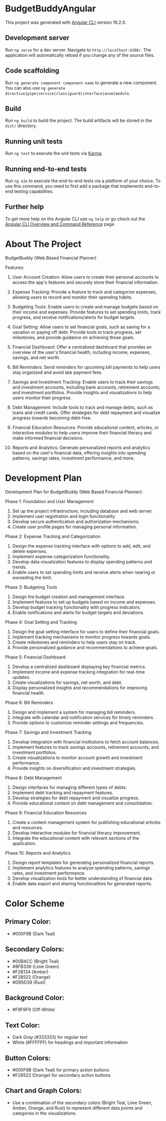 # BudgetBuddyAngular

This project was generated with [Angular CLI](https://github.com/angular/angular-cli) version 16.2.0.

## Development server

Run `ng serve` for a dev server. Navigate to `http://localhost:4200/`. The application will automatically reload if you change any of the source files.

## Code scaffolding

Run `ng generate component component-name` to generate a new component. You can also use `ng generate directive|pipe|service|class|guard|interface|enum|module`.

## Build

Run `ng build` to build the project. The build artifacts will be stored in the `dist/` directory.

## Running unit tests

Run `ng test` to execute the unit tests via [Karma](https://karma-runner.github.io).

## Running end-to-end tests

Run `ng e2e` to execute the end-to-end tests via a platform of your choice. To use this command, you need to first add a package that implements end-to-end testing capabilities.

## Further help

To get more help on the Angular CLI use `ng help` or go check out the [Angular CLI Overview and Command Reference](https://angular.io/cli) page.

# About The Project

BudgetBuddy (Web Based Financial Planner)

Features:

1. User Account Creation: Allow users to create their personal accounts to access the app's features and securely store their financial information.

2. Expense Tracking: Provide a feature to track and categorize expenses, allowing users to record and monitor their spending habits.

3. Budgeting Tools: Enable users to create and manage budgets based on their income and expenses. Provide features to set spending limits, track progress, and receive notifications/alerts for budget targets.

4. Goal Setting: Allow users to set financial goals, such as saving for a vacation or paying off debt. Provide tools to track progress, set milestones, and provide guidance on achieving those goals.

5. Financial Dashboard: Offer a centralized dashboard that provides an overview of the user's financial health, including income, expenses, savings, and net worth.

6. Bill Reminders: Send reminders for upcoming bill payments to help users stay organized and avoid late payment fees.

7. Savings and Investment Tracking: Enable users to track their savings and investment accounts, including bank accounts, retirement accounts, and investment portfolios. Provide insights and visualizations to help users monitor their progress.

8. Debt Management: Include tools to track and manage debts, such as loans and credit cards. Offer strategies for debt repayment and visualize progress towards becoming debt-free.

9. Financial Education Resources: Provide educational content, articles, or interactive modules to help users improve their financial literacy and make informed financial decisions.

10. Reports and Analytics: Generate personalized reports and analytics based on the user's financial data, offering insights into spending patterns, savings rates, investment performance, and more.

# Development Plan

Development Plan for BudgetBuddy (Web Based Financial Planner):

Phase 1: Foundation and User Management

1. Set up the project infrastructure, including database and web server.
2. Implement user registration and login functionality.
3. Develop secure authentication and authorization mechanisms.
4. Create user profile pages for managing personal information.

Phase 2: Expense Tracking and Categorization

1. Design the expense tracking interface with options to add, edit, and delete expenses.
2. Implement expense categorization functionality.
3. Develop data visualization features to display spending patterns and trends.
4. Enable users to set spending limits and receive alerts when nearing or exceeding the limit.

Phase 3: Budgeting Tools

1. Design the budget creation and management interface.
2. Implement features to set up budgets based on income and expenses.
3. Develop budget tracking functionality with progress indicators.
4. Enable notifications and alerts for budget targets and deviations.

Phase 4: Goal Setting and Tracking

1. Design the goal setting interface for users to define their financial goals.
2. Implement tracking mechanisms to monitor progress towards goals.
3. Create milestones and reminders to help users stay on track.
4. Provide personalized guidance and recommendations to achieve goals.

Phase 5: Financial Dashboard

1. Develop a centralized dashboard displaying key financial metrics.
2. Implement income and expense tracking integration for real-time updates.
3. Create visualizations for savings, net worth, and debt.
4. Display personalized insights and recommendations for improving financial health.

Phase 6: Bill Reminders

1. Design and implement a system for managing bill reminders.
2. Integrate with calendar and notification services for timely reminders.
3. Provide options to customize reminder settings and frequencies.

Phase 7: Savings and Investment Tracking

1. Develop integration with financial institutions to fetch account balances.
2. Implement features to track savings accounts, retirement accounts, and investment portfolios.
3. Create visualizations to monitor account growth and investment performance.
4. Provide insights on diversification and investment strategies.

Phase 8: Debt Management

1. Design interfaces for managing different types of debts.
2. Implement debt tracking and repayment features.
3. Develop strategies for debt repayment and visualize progress.
4. Provide educational content on debt management and consolidation.

Phase 9: Financial Education Resources

1. Create a content management system for publishing educational articles and resources.
2. Develop interactive modules for financial literacy improvement.
3. Integrate the educational content with relevant sections of the application.

Phase 10: Reports and Analytics

1. Design report templates for generating personalized financial reports.
2. Implement analytics features to analyze spending patterns, savings rates, and investment performance.
3. Develop visualization tools for better understanding of financial data.
4. Enable data export and sharing functionalities for generated reports.

# Color Scheme

## Primary Color:

- #005F6B (Dark Teal)

## Secondary Colors:

- #00B4CC (Bright Teal)
- #8FB339 (Lime Green)
- #F2B134 (Amber)
- #F28522 (Orange)
- #D95D39 (Rust)

## Background Color:

- #F9F9F9 (Off-White)

## Text Color:

- Dark Gray (#333333) for regular text
- White (#FFFFFF) for headings and important information

## Button Colors:

- #005F6B (Dark Teal) for primary action buttons
- #F28522 (Orange) for secondary action buttons

## Chart and Graph Colors:

- Use a combination of the secondary colors (Bright Teal, Lime Green, Amber, Orange, and Rust) to represent different data points and categories in the visualizations.

